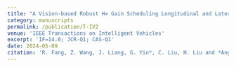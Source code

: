 ```yaml
---
title: "A Vision-based Robust H∞ Gain Scheduling Longitudinal and Lateral Following Controller for Autonomous Vehicles on Urban Curved Roads"
category: manuscripts
permalink: /publication/T-IV2
venue: 'IEEE Transactions on Intelligent Vehicles'
excerpt: 'IF=14.0; JCR-Q1; CAS-Q1'
date: 2024-05-09
citation: 'R. Fang, Z. Wang, J. Liang, G. Yin*, C. Liu, H. Liu and *Ang. Li*, "A Vision-based Robust H∞ Gain Scheduling Longitudinal and Lateral Following Controller for Autonomous Vehicles on Urban Curved Roads," in IEEE Transactions on Intelligent Vehicles, doi: 10.1109/TIV.2024.3398739.'
---
```



